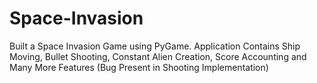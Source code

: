 # Space-Invasion
Built a Space Invasion Game using PyGame. Application Contains Ship Moving, Bullet Shooting, Constant Alien Creation, Score Accounting and Many More Features
(Bug Present in Shooting Implementation)
